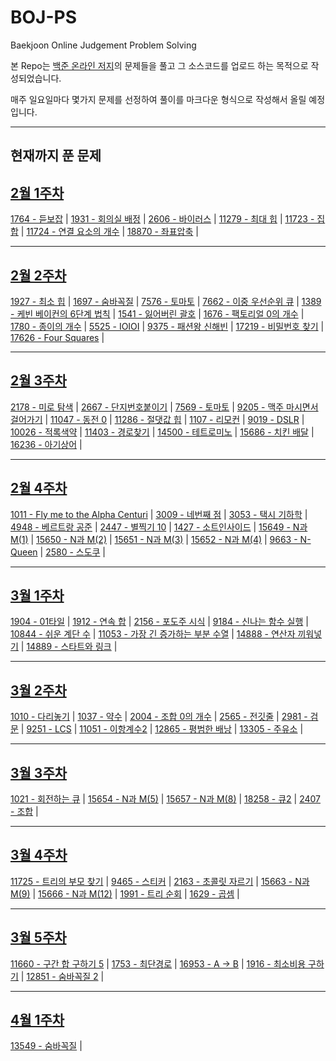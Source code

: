 # BOJ-PS
Baekjoon Online Judgement Problem Solving

본 Repo는 [백준 온라인 저지](https://acmcicpc.net, "Baekjoon Online Judge로 이동")의 문제들을 풀고 그 소스코드를 업로드 하는 목적으로 작성되었습니다.

매주 일요일마다 몇가지 문제를 선정하여 풀이를 마크다운 형식으로 작성해서 올릴 예정입니다.

---
## 현재까지 푼 문제

## [2월 1주차](https://github.com/Junhyung-Choi/BOJ-PS/blob/master/Feb/week_1/Feb1.md "2월 1주차")

[1764 - 듣보잡](https://github.com/Junhyung-Choi/BOJ-PS/blob/master/Feb/week_1/1764.py "1764 - 듣보잡") | 
[1931 - 회의실 배정](https://github.com/Junhyung-Choi/BOJ-PS/blob/master/Feb/week_1/1931.py "1931 - 회의실 배정") | 
[2606 - 바이러스](https://github.com/Junhyung-Choi/BOJ-PS/blob/master/Feb/week_1/2606.py "2606 - 바이러스") | 
[11279 - 최대 힙](https://github.com/Junhyung-Choi/BOJ-PS/blob/master/Feb/week_1/11279.py "11279 - 최대 힙") | 
[11723 - 집합](https://github.com/Junhyung-Choi/BOJ-PS/blob/master/Feb/week_1/11723.py "11723 - 집합") | 
[11724 - 연결 요소의 개수](https://github.com/Junhyung-Choi/BOJ-PS/blob/master/Feb/week_1/11724.py "11724 - 연결 요소의 개수") | 
[18870 - 좌표압축](https://github.com/Junhyung-Choi/BOJ-PS/blob/master/Feb/week_1/18870.py "18870 - 좌표압축") | 

---
## [2월 2주차](https://github.com/Junhyung-Choi/BOJ-PS/blob/master/Feb/week_2/Feb2.md "2월 2주차")

[1927 - 최소 힙](https://github.com/Junhyung-Choi/BOJ-PS/blob/master/Feb/week_2/1927.py "1927 - 최소 힙") | 
[1697 - 숨바꼭질](https://github.com/Junhyung-Choi/BOJ-PS/blob/master/Feb/week_2/1697.py "1697 - 숨바꼭질") | 
[7576 - 토마토](https://github.com/Junhyung-Choi/BOJ-PS/blob/master/Feb/week_2/7576.py "7576 - 토마토") | 
[7662 - 이중 우선순위 큐](https://github.com/Junhyung-Choi/BOJ-PS/blob/master/Feb/week_2/7662.py "7662 - 이중 우선순위 큐") | 
[1389 - 케빈 베이컨의 6단계 법칙](https://github.com/Junhyung-Choi/BOJ-PS/blob/master/Feb/week_2/1389.py "1389 - 케빈 베이컨의 6단계 법칙") | 
[1541 - 잃어버린 괄호](https://github.com/Junhyung-Choi/BOJ-PS/blob/master/Feb/week_2/1541.py "1541 - 잃어버린 괄호") | 
[1676 - 팩토리얼 0의 개수](https://github.com/Junhyung-Choi/BOJ-PS/blob/master/Feb/week_2/1676.py "1676 - 팩토리얼 0의 개수") | 
[1780 - 종이의 개수](https://github.com/Junhyung-Choi/BOJ-PS/blob/master/Feb/week_2/1780.py "1780 - 종이의 개수") | 
[5525 - IOIOI](https://github.com/Junhyung-Choi/BOJ-PS/blob/master/Feb/week_2/5525.py "5525 - IOIOI") | 
[9375 - 패션왕 신해빈](https://github.com/Junhyung-Choi/BOJ-PS/blob/master/Feb/week_2/9375.py "9375 - 패션왕 신해빈") | 
[17219 - 비밀번호 찾기](https://github.com/Junhyung-Choi/BOJ-PS/blob/master/Feb/week_2/17219.py "17219 - 비밀번호 찾기") | 
[17626 - Four Squares](https://github.com/Junhyung-Choi/BOJ-PS/blob/master/Feb/week_2/17626.py "17626 - Four Squares") |

---
## [2월 3주차](https://github.com/Junhyung-Choi/BOJ-PS/blob/master/Feb/week_3/Feb3.md "2월 3주차")

[2178 - 미로 탐색](https://github.com/Junhyung-Choi/BOJ-PS/blob/master/Feb/week_3/2178.py "2178 - 미로 탐색") | 
[2667 - 단지번호붙이기](https://github.com/Junhyung-Choi/BOJ-PS/blob/master/Feb/week_3/2667.py "2667 - 단지번호붙이기") | 
[7569 - 토마토](https://github.com/Junhyung-Choi/BOJ-PS/blob/master/Feb/week_3/7569.py "7569 - 토마토") | 
[9205 - 맥주 마시면서 걸어가기](https://github.com/Junhyung-Choi/BOJ-PS/blob/master/Feb/week_3/9205.py "9205 - 맥주 마시면서 걸어가기") | 
[11047 - 동전 0](https://github.com/Junhyung-Choi/BOJ-PS/blob/master/Feb/week_3/11047.py "11047 - 동전 0") | 
[11286 - 절댓값 힙](https://github.com/Junhyung-Choi/BOJ-PS/blob/master/Feb/week_3/11286.py "11286 - 절댓값 힙") | 
[1107 - 리모컨](https://github.com/Junhyung-Choi/BOJ-PS/blob/master/Feb/week_3/1107.py "1107 - 리모컨") | 
[9019 - DSLR](https://github.com/Junhyung-Choi/BOJ-PS/blob/master/Feb/week_3/9019.py "9019 - DSLR") | 
[10026 - 적록색약](https://github.com/Junhyung-Choi/BOJ-PS/blob/master/Feb/week_3/10026.py "100`26 - 적록색약") | 
[11403 - 경로찾기](https://github.com/Junhyung-Choi/BOJ-PS/blob/master/Feb/week_3/11403.py "11403 - 경로찾기") | 
[14500 - 테트로미노](https://github.com/Junhyung-Choi/BOJ-PS/blob/master/Feb/week_3/14500.py "14500 - 테트로미노") | 
[15686 - 치킨 배달](https://github.com/Junhyung-Choi/BOJ-PS/blob/master/Feb/week_3/15686.py "15686 - 치킨 배달") | 
[16236 - 아기상어](https://github.com/Junhyung-Choi/BOJ-PS/blob/master/Feb/week_3/16236.py "16236 - 아기상어") | 

---
## [2월 4주차](https://github.com/Junhyung-Choi/BOJ-PS/blob/master/Feb/week_4/Feb4.md "2월 4주차")

[1011 - Fly me to the Alpha Centuri](https://github.com/Junhyung-Choi/BOJ-PS/blob/master/Feb/week_4/1011.py "1011 - Fly me to the Alpha Centuri") | 
[3009 - 네번째 점](https://github.com/Junhyung-Choi/BOJ-PS/blob/master/Feb/week_4/3009.py "3009 - 네번째 점") | 
[3053 - 택시 기하학](https://github.com/Junhyung-Choi/BOJ-PS/blob/master/Feb/week_4/3053.py "3053 - 택시 기하학") | 
[4948 - 베르트랑 공준](https://github.com/Junhyung-Choi/BOJ-PS/blob/master/Feb/week_4/4948.py "4948 - 베르트랑 공준") | 
[2447 - 별찍기 10](https://github.com/Junhyung-Choi/BOJ-PS/blob/master/Feb/week_4/2447.py "2447 - 별찍기 10") | 
[1427 - 소트인사이드](https://github.com/Junhyung-Choi/BOJ-PS/blob/master/Feb/week_4/1427.py "1427 - 소트인사이드") | 
[15649 - N과 M(1)](https://github.com/Junhyung-Choi/BOJ-PS/blob/master/Feb/week_4/15649.py "15649 - N과 M(1)") | 
[15650 - N과 M(2)](https://github.com/Junhyung-Choi/BOJ-PS/blob/master/Feb/week_4/15650.py "15650 - N과 M(2)") | 
[15651 - N과 M(3)](https://github.com/Junhyung-Choi/BOJ-PS/blob/master/Feb/week_4/15651.py "15651 - N과 M(3)") | 
[15652 - N과 M(4)](https://github.com/Junhyung-Choi/BOJ-PS/blob/master/Feb/week_4/15652.py "15652 - N과 M(4)") | 
[9663 - N-Queen](https://github.com/Junhyung-Choi/BOJ-PS/blob/master/Feb/week_4/9663.py "9663 - N-Queen") | 
[2580 - 스도쿠](https://github.com/Junhyung-Choi/BOJ-PS/blob/master/Feb/week_4/2580.py "2580 - 스도쿠") | 

---
## [3월 1주차](https://github.com/Junhyung-Choi/BOJ-PS/blob/master/Mar/week_1/Mar1.md "3월 1주차")

[1904 - 01타일](https://github.com/Junhyung-Choi/BOJ-PS/blob/master/Mar/week_1/1904.py "1904 - 01타일") | 
[1912 - 연속 합](https://github.com/Junhyung-Choi/BOJ-PS/blob/master/Mar/week_1/1912.py "1912 - 연속 합") | 
[2156 - 포도주 시식](https://github.com/Junhyung-Choi/BOJ-PS/blob/master/Mar/week_1/2156.py "2156 - 포도주 시식") | 
[9184 - 신나는 함수 실행](https://github.com/Junhyung-Choi/BOJ-PS/blob/master/Mar/week_1/9184.py "9184 - 신나는 함수 실행") | 
[10844 - 쉬운 계단 수](https://github.com/Junhyung-Choi/BOJ-PS/blob/master/Mar/week_1/10844.py "10844 - 쉬운 계단 수") | 
[11053 - 가장 긴 증가하는 부분 수열](https://github.com/Junhyung-Choi/BOJ-PS/blob/master/Mar/week_1/11053.py "11053 - 가장 긴 증가하는 부분 수열") | 
[14888 - 연산자 끼워넣기](https://github.com/Junhyung-Choi/BOJ-PS/blob/master/Mar/week_1/14888.py "14888 - 연산자 끼워넣기") | 
[14889 - 스타트와 링크](https://github.com/Junhyung-Choi/BOJ-PS/blob/master/Mar/week_1/14889.py "14889 - 스타트와 링크") | 

---
## [3월 2주차](https://github.com/Junhyung-Choi/BOJ-PS/blob/master/Mar/week_2/Mar2.md "3월 2주차")

[1010 - 다리놓기](https://github.com/Junhyung-Choi/BOJ-PS/blob/master/Mar/week_2/1010.py "1010 - 다리놓기") | 
[1037 - 약수](https://github.com/Junhyung-Choi/BOJ-PS/blob/master/Mar/week_2/1037.py "1037 - 약수") | 
[2004 - 조합 0의 개수](https://github.com/Junhyung-Choi/BOJ-PS/blob/master/Mar/week_2/2004.py "2004 - 조합 0의 개수") | 
[2565 - 전깃줄](https://github.com/Junhyung-Choi/BOJ-PS/blob/master/Mar/week_2/2565.py "2565 - 전깃줄") | 
[2981 - 검문](https://github.com/Junhyung-Choi/BOJ-PS/blob/master/Mar/week_2/2981.py "2981 - 검문") | 
[9251 - LCS](https://github.com/Junhyung-Choi/BOJ-PS/blob/master/Mar/week_2/9251.py "9251 - LCS") | 
[11051 - 이항계수2](https://github.com/Junhyung-Choi/BOJ-PS/blob/master/Mar/week_2/11051.py "11051 - 이항계수2") | 
[12865 - 평범한 배낭](https://github.com/Junhyung-Choi/BOJ-PS/blob/master/Mar/week_2/12865.py "12865 - 평범한 배낭") | 
[13305 - 주유소](https://github.com/Junhyung-Choi/BOJ-PS/blob/master/Mar/week_2/13305.py "13305 - 주유소") | 

---
## [3월 3주차](https://github.com/Junhyung-Choi/BOJ-PS/blob/master/Mar/week_3/Mar3.md  "3월 3주차")

[1021 - 회전하는 큐](https://github.com/Junhyung-Choi/BOJ-PS/blob/master/Mar/week_3/1021.py "1021 - 회전하는 큐") | 
[15654 - N과 M(5)](https://github.com/Junhyung-Choi/BOJ-PS/blob/master/Mar/week_3/15654.py "15654 - N과 M(5)") | 
[15657 - N과 M(8)](https://github.com/Junhyung-Choi/BOJ-PS/blob/master/Mar/week_3/15657.py "15657 - N과 M(8)") | 
[18258 - 큐2](https://github.com/Junhyung-Choi/BOJ-PS/blob/master/Mar/week_3/18258.py "18258 - 큐2") | 
[2407 - 조합](https://github.com/Junhyung-Choi/BOJ-PS/blob/master/Mar/week_3/2407.py "2407 - 조합") | 

---
## [3월 4주차](https://github.com/Junhyung-Choi/BOJ-PS/blob/master/Mar/week_4/Mar4.md  "3월 4주차")

[11725 - 트리의 부모 찾기](https://github.com/Junhyung-Choi/BOJ-PS/blob/master/Mar/week_4/11725.py "11725 - 트리의 부모 찾기") | 
[9465 - 스티커](https://github.com/Junhyung-Choi/BOJ-PS/blob/master/Mar/week_4/9465.py "9465 - 스티커") | 
[2163 - 초콜릿 자르기](https://github.com/Junhyung-Choi/BOJ-PS/blob/master/Mar/week_4/2163.py "2163 - 초콜릿 자르기") | 
[15663 - N과 M(9)](https://github.com/Junhyung-Choi/BOJ-PS/blob/master/Mar/week_4/15663.py "15663 - N과 M(9)") | 
[15666 - N과 M(12)](https://github.com/Junhyung-Choi/BOJ-PS/blob/master/Mar/week_4/15666.py "15666 - N과 M(12)") | 
[1991 - 트리 순회](https://github.com/Junhyung-Choi/BOJ-PS/blob/master/Mar/week_4/1991.py "1991 - 트리 순회") | 
[1629 - 곱셈](https://github.com/Junhyung-Choi/BOJ-PS/blob/master/Mar/week_4/1629.py "1629 - 곱셈") | 

---
## [3월 5주차](https://github.com/Junhyung-Choi/BOJ-PS/blob/master/Mar/week_5/Mar5.md  "3월 5주차")

[11660 - 구간 합 구하기 5](https://github.com/Junhyung-Choi/BOJ-PS/blob/master/Mar/week_5/11660.py "11660 - 구간 합 구하기 5") | 
[1753 - 최단경로](https://github.com/Junhyung-Choi/BOJ-PS/blob/master/Mar/week_5/1753.py "1753 - 최단경로") | 
[16953 - A -> B](https://github.com/Junhyung-Choi/BOJ-PS/blob/master/Mar/week_5/16953.py "16953 - A -> B") | 
[1916 - 최소비용 구하기](https://github.com/Junhyung-Choi/BOJ-PS/blob/master/Mar/week_5/1916.py "1916 - 최소비용 구하기") | 
[12851 - 숨바꼭질 2](https://github.com/Junhyung-Choi/BOJ-PS/blob/master/Mar/week_5/12851.py "12851 - 숨바꼭질 2") | 

---
## [4월 1주차](https://github.com/Junhyung-Choi/BOJ-PS/blob/master/Apr/week_1/Apr1.md  "4월 1주차")

[13549 - 숨바꼭질](https://github.com/Junhyung-Choi/BOJ-PS/blob/master/Apr/week_1/13549.py "13549 - 숨바꼭질") | 
